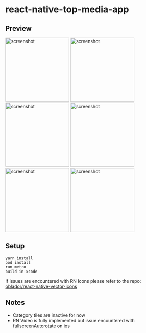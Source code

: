 # react-native-top-media-app

## Preview 

<img src="https://imgur.com/iuWhQOZ.gif" alt="screenshot" width="200"/>
<img src="https://user-images.githubusercontent.com/40175952/126643117-266b003b-1dc4-4ae0-ba6b-5ade42f65f02.png" alt="screenshot" width="200"/>
<img src="https://user-images.githubusercontent.com/40175952/126643135-40ffc18f-b21c-47ad-9cf1-bafd58ef2459.png" alt="screenshot" width="200"/>
<img src="https://user-images.githubusercontent.com/40175952/126643141-903b2610-bc58-4a20-95e7-aef280ac5262.png" alt="screenshot" width="200"/>
<img src="https://user-images.githubusercontent.com/40175952/126643145-8737251d-f99d-4ec3-9b0e-e3ec5378e7ae.png" alt="screenshot" width="200"/>
<img src="https://user-images.githubusercontent.com/40175952/126643149-ac2295fb-27a3-47c6-989a-c16492431792.png" alt="screenshot" width="200"/>

## Setup

``` 
yarn install 
pod install
run metro
build in xcode
```
If issues are encountered with RN Icons please refer to the repo:
[oblador/react-native-vector-icons](https://github.com/oblador/react-native-vector-icons)

## Notes

- Category tiles are inactive for now
- RN Video is fully implemented but issue encountered with fullscreenAutorotate on ios
